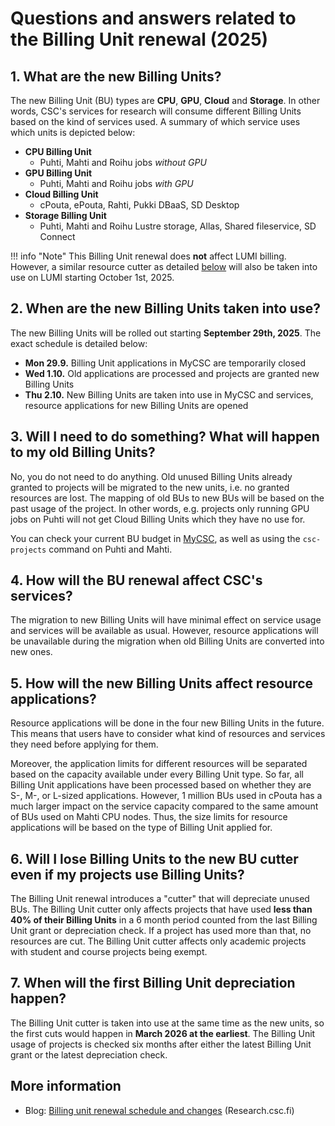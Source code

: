 # Questions and answers related to the Billing Unit renewal (2025)

## 1. What are the new Billing Units?

The new Billing Unit (BU) types are **CPU**, **GPU**, **Cloud** and
**Storage**. In other words, CSC's services for research will consume different
Billing Units based on the kind of services used. A summary of which service
uses which units is depicted below:

* **CPU Billing Unit**
    * Puhti, Mahti and Roihu jobs *without GPU*
* **GPU Billing Unit**
    * Puhti, Mahti and Roihu jobs *with GPU*
* **Cloud Billing Unit**
    * cPouta, ePouta, Rahti, Pukki DBaaS, SD Desktop
* **Storage Billing Unit**
    * Puhti, Mahti and Roihu Lustre storage, Allas, Shared fileservice, SD
      Connect

!!! info "Note"
    This Billing Unit renewal does **not** affect LUMI billing. However, a
    similar resource cutter as detailed [below](#cutter) will also be taken into
    use on LUMI starting October 1st, 2025.

## 2. When are the new Billing Units taken into use?

The new Billing Units will be rolled out starting **September 29th, 2025**. The
exact schedule is detailed below:

* **Mon 29.9.** Billing Unit applications in MyCSC are temporarily closed
* **Wed 1.10.** Old applications are processed and projects are granted new
  Billing Units
* **Thu 2.10.** New Billing Units are taken into use in MyCSC and services,
  resource applications for new Billing Units are opened

## 3. Will I need to do something? What will happen to my old Billing Units?

No, you do not need to do anything. Old unused Billing Units already granted to
projects will be migrated to the new units, i.e. no granted resources are lost.
The mapping of old BUs to new BUs will be based on the past usage of the
project. In other words, e.g. projects only running GPU jobs on Puhti will not
get Cloud Billing Units which they have no use for.

You can check your current BU budget in [MyCSC](https://my.csc.fi), as well as
using the `csc-projects` command on Puhti and Mahti.

## 4. How will the BU renewal affect CSC's services?

The migration to new Billing Units will have minimal effect on service usage
and services will be available as usual. However, resource applications will be
unavailable during the migration when old Billing Units are converted into new
ones.

## 5. How will the new Billing Units affect resource applications?

Resource applications will be done in the four new Billing Units in the future.
This means that users have to consider what kind of resources and services they
need before applying for them.

Moreover, the application limits for different resources will be separated
based on the capacity available under every Billing Unit type. So far, all
Billing Unit applications have been processed based on whether they are S-, M-,
or L-sized applications. However, 1 million BUs used in cPouta has a much
larger impact on the service capacity compared to the same amount of BUs used
on Mahti CPU nodes. Thus, the size limits for resource applications will be
based on the type of Billing Unit applied for.

## 6. Will I lose Billing Units to the new BU cutter even if my projects use Billing Units? <a id="cutter"></a>

The Billing Unit renewal introduces a "cutter" that will depreciate unused BUs.
The Billing Unit cutter only affects projects that have used **less than 40% of their
Billing Units** in a 6 month period counted from the last Billing Unit grant
or depreciation check. If a project has used more than that, no resources are
cut. The Billing Unit cutter affects only academic projects with student and
course projects being exempt.

## 7. When will the first Billing Unit depreciation happen?

The Billing Unit cutter is taken into use at the same time as the new units, so
the first cuts would happen in **March 2026 at the earliest**. The Billing Unit
usage of projects is checked six months after either the latest Billing Unit
grant or the latest depreciation check.

## More information

* Blog: [Billing unit renewal schedule and changes](https://research.csc.fi/2025/06/02/billing-unit-renewal-schedule-and-changes/) (Research.csc.fi)
